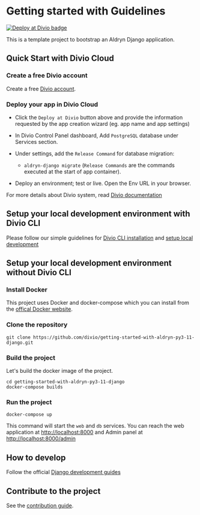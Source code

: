 # Getting started with Guidelines

[![Deploy at Divio
badge](https://img.shields.io/badge/deploy%20at%20divio-DFFF67)](https://control.divio.com/new?template_url=https://github.com/divio/getting-started-with-aldryn-py3-11-django/archive/refs/heads/main.zip)


This is a template project to bootstrap an Aldryn Django application.


## Quick Start with Divio Cloud

### Create a free Divio account
Create a free [Divio account](https://control.divio.com/).

### Deploy your app in Divio Cloud
- Click the `Deploy at Divio` button above and provide the information requested by the app creation wizard (eg. app name and app settings)

- In Divio Control Panel dashboard, Add `PostgreSQL` database under Services section.

- Under settings, add the `Release Command` for database migration:
    - `aldryn-django migrate`
(`Release Commands` are the commands executed at the start of app container).


- Deploy an environment; test or live. Open the Env URL in your browser.

For more details about Divio system, read [Divio documentation](https://docs.divio.com/introduction/)


## Setup your local development environment with Divio CLI

Please follow our simple guidelines for [Divio CLI installation](https://docs.divio.com/introduction/01-installation/) and [setup local development](https://docs.divio.com/introduction/aldryn/aldryn-django-02-create-project/)


## Setup your local development environment without Divio CLI

### Install Docker

This project uses Docker and docker-compose which you can install from the [offical Docker website](https://docs.docker.com/get-docker/).

### Clone the repository

```
git clone https://github.com/divio/getting-started-with-aldryn-py3-11-django.git
```

### Build the project

Let's build the docker image of the project.
```
cd getting-started-with-aldryn-py3-11-django
docker-compose builds
```

### Run the project

```
docker-compose up
```

This command will start the `web` and `db` services. You can reach the web application at [http://localhost:8000]() and Admin panel at [http://localhost:8000/admin]()


## How to develop

Follow the official [Django development guides](https://docs.djangoproject.com/en/4.2/intro/tutorial01/)


## Contribute to the project

See the [contribution
guide](https://github.com/flavours/getting-started-with-spring-boot/blob/master/CONTRIBUTING.md).
